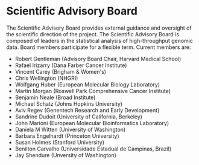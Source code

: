 # Scientific Advisory Board

The Scientific Advisory Board provides external guidance and oversight
of the scientific direction of the project. The Scientific Advisory
Board is composed of leaders in the statistical analysis of
high-throughput genomic data. Board members participate for a flexible
term. Current members are:

- Robert Gentleman (Advisory Board Chair, Harvard Medical School)
- Rafael Irizarry (Dana Farber Cancer Institute)
- Vincent Carey (Brigham &amp; Women's)
- Chris Wellington (NHGRI)
- Wolfgang Huber (European Molecular Biology Laboratory)
- Martin Morgan (Roswell Park Comprehensive Cancer Institute)
- Benjamin Neale (Broad Institute)
- Michael Schatz (Johns Hopkins University)
- Aviv Regev (Genentech Research and Early Development)
- Sandrine Dudoit (University of California, Berkeley)
- John Marioni (European Molecular Bioinformatics Laboratory)
- Daniela M Witten (University of Washington)
- Barbara Engelhardt (Princeton University)
- Susan Holmes (Stanford University)
- Benilton Carvalho (Universidade Estadual de Campinas, Brazil)
- Jay Shendure (Unversity of Washington)
